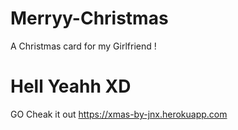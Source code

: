 # Merryy-Christmas
A Christmas card for my Girlfriend !
# Hell Yeahh XD
GO Cheak it out <https://xmas-by-jnx.herokuapp.com>

